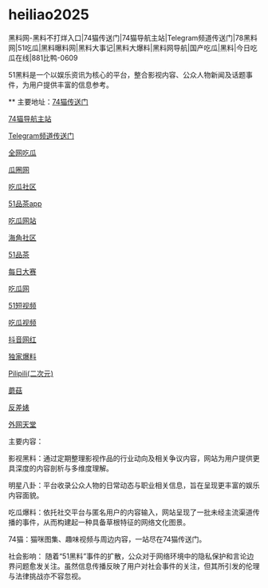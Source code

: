 # heiliao2025
黑料网-黑料不打烊入口|74猫传送门|74猫导航主站|Telegram频道传送门|78黑料网|51吃瓜|黑料曝料网|黑料大事记|黑料大爆料|黑料网导航|国产吃瓜|黑料|今日吃瓜在线|881比鸭-0609

51黑料是一个以娱乐资讯为核心的平台，整合影视内容、公众人物新闻及话题事件，为用户提供丰富的信息参考。

** 主要地址：<a href="https://74mao.com/">74猫传送门</a>

<a href="https://74mao.com/">74猫导航主站</a>

<a href="https://74mao.com/">Telegram频道传送门</a>

<a href="https://cg4-21.pages.dev/">全网吃瓜</a>

<a href="https://cg6-21.pages.dev/">瓜圈网</a>

<a href="https://cg5-24.pages.dev/">吃瓜社区</a>

<a href="https://pc10-24.pages.dev/">51品茶app</a>

<a href="https://cg1-27.pages.dev/">吃瓜网站</a>

<a href="https://cg8-12.pages.dev/">海角社区</a>

<a href="https://pc8-34.pages.dev/">51品茶</a>

<a href="https://pc1-26.pages.dev/">每日大赛</a>

<a href="https://cg1-39.pages.dev/">吃瓜网</a>

<a href="https://pc2-25.pages.dev/">51短视频</a>

<a href="https://cg9-07.pages.dev/">吃瓜视频</a>

<a href="https://douyin-wanghong.pages.dev/">抖音网红</a>

<a href="https://dujia03.pages.dev/">独家爆料</a>

<a href="https://pilipili-03.pages.dev/">Pilipili(二次元)</a>

<a href="https://mogu03.pages.dev/">蘑菇</a>

<a href="https://fanchabiao-3.pages.dev/">反差婊</a>

<a href="https://waiwang-3.pages.dev/">外网天堂</a>

主要内容：

影视黑料：通过定期整理影视作品的行业动向及相关争议内容，网站为用户提供更具深度的内容剖析与多维度理解。

明星八卦：平台收录公众人物的日常动态与职业相关信息，旨在呈现更丰富的娱乐内容面貌。

吃瓜爆料：依托社交平台与匿名用户的内容输入，网站呈现了一批未经主流渠道传播的事件，从而构建起一种具备草根特征的网络文化图景。

74猫：猫咪图集、趣味视频与周边内容，一站尽在74猫传送门。

社会影响：
随着“51黑料”事件的扩散，公众对于网络环境中的隐私保护和言论边界问题愈发关注。虽然信息传播反映了用户对社会事件的关注，但其所引发的伦理与法律挑战亦不容忽视。
